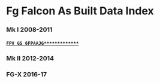 # Fg Falcon As Built Data Index  
  

### Mk I 2008-2011
#### [`FPV GS 6FPAAJG*************`]()  

### Mk II 2012-2014  
  

### FG-X 2016-17

 
